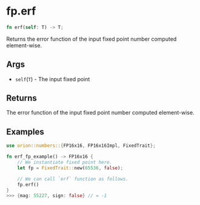 # fp.erf

```rust
fn erf(self: T) -> T;
```

Returns the error function of the input fixed point number computed element-wise.

## Args

* `self`(`T`) - The input fixed point

## Returns

The error function of the input fixed point number computed element-wise.

## Examples

```rust
use orion::numbers::{FP16x16, FP16x16Impl, FixedTrait};

fn erf_fp_example() -> FP16x16 {
    // We instantiate fixed point here.
    let fp = FixedTrait::new(65536, false);

    // We can call `erf` function as follows.
    fp.erf()
}
>>> {mag: 55227, sign: false} // = -1
``` 
